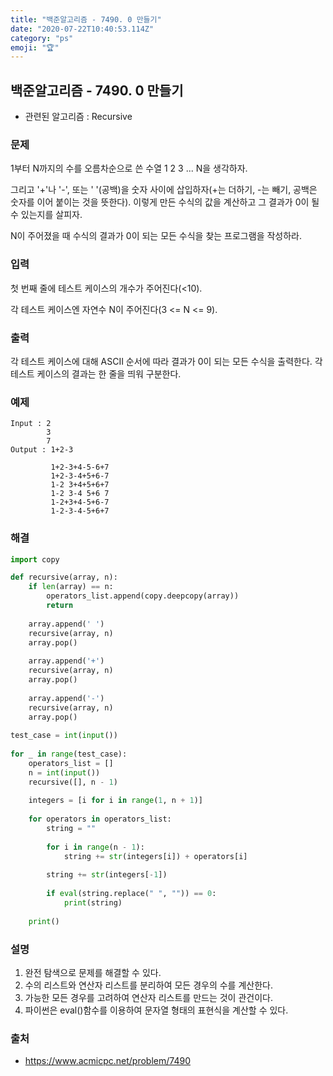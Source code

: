 ```yaml
---
title: "백준알고리즘 - 7490. 0 만들기"
date: "2020-07-22T10:40:53.114Z"
category: "ps"
emoji: "🏆"
---
```


## 백준알고리즘 - 7490. 0 만들기

- 관련된 알고리즘 : Recursive

### 문제

1부터 N까지의 수를 오름차순으로 쓴 수열 1 2 3 ... N을 생각하자.

그리고 '+'나 '-', 또는 ' '(공백)을 숫자 사이에 삽입하자(+는 더하기, -는 빼기, 공백은 숫자를 이어 붙이는 것을 뜻한다). 이렇게 만든 수식의 값을 계산하고 그 결과가 0이 될 수 있는지를 살피자.

N이 주어졌을 때 수식의 결과가 0이 되는 모든 수식을 찾는 프로그램을 작성하라.

### 입력

첫 번째 줄에 테스트 케이스의 개수가 주어진다(<10).

각 테스트 케이스엔 자연수 N이 주어진다(3 <= N <= 9).

### 출력

각 테스트 케이스에 대해 ASCII 순서에 따라 결과가 0이 되는 모든 수식을 출력한다. 각 테스트 케이스의 결과는 한 줄을 띄워 구분한다.

### 예제

```
Input : 2
        3
        7
Output : 1+2-3

         1+2-3+4-5-6+7
         1+2-3-4+5+6-7
         1-2 3+4+5+6+7
         1-2 3-4 5+6 7
         1-2+3+4-5+6-7
         1-2-3-4-5+6+7
```

### 해결

```python
import copy

def recursive(array, n):
    if len(array) == n:
        operators_list.append(copy.deepcopy(array))
        return
    
    array.append(' ')
    recursive(array, n)
    array.pop()
    
    array.append('+')
    recursive(array, n)
    array.pop()
    
    array.append('-')
    recursive(array, n)
    array.pop()
    
test_case = int(input())
    
for _ in range(test_case):
    operators_list = []
    n = int(input())
    recursive([], n - 1)
        
    integers = [i for i in range(1, n + 1)]
        
    for operators in operators_list:
        string = ""
        
        for i in range(n - 1):
            string += str(integers[i]) + operators[i]
    
        string += str(integers[-1])
        
        if eval(string.replace(" ", "")) == 0:
            print(string)
            
    print()
```

### 설명

1. 완전 탐색으로 문제를 해결할 수 있다.
2. 수의 리스트와 연산자 리스트를 분리하여 모든 경우의 수를 계산한다.
3. 가능한 모든 경우를 고려하여 연산자 리스트를 만드는 것이 관건이다.
4. 파이썬은 eval()함수를 이용하여 문자열 형태의 표현식을 계산할 수 있다.

### 출처

- https://www.acmicpc.net/problem/7490

